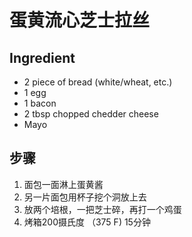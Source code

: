 # 蛋黄流心芝士拉丝
## Ingredient
- 2 piece of bread (white/wheat, etc.)
- 1 egg
- 1 bacon
- 2 tbsp chopped chedder cheese
- Mayo
## 步骤
1. 面包一面淋上蛋黄酱 
2. 另一片面包用杯子挖个洞放上去
3. 放两个培根，一把芝士碎，再打一个鸡蛋
4. 烤箱200摄氏度 （375 F) 15分钟
